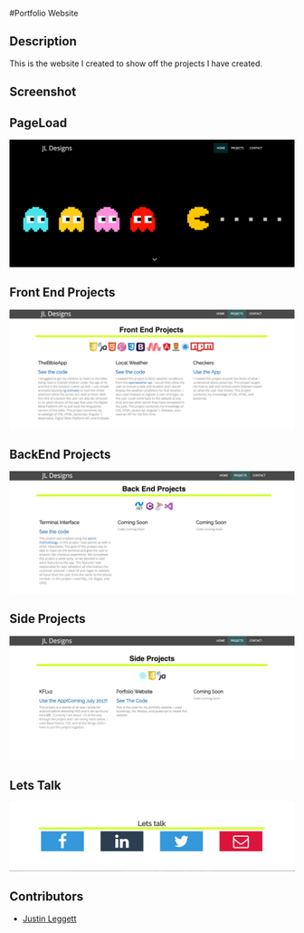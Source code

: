#Portfolio Website



## Description
This is the website I created to show off the projects I have created. 

## Screenshot
## PageLoad
![PageLoad](img/screenshots/pageload.png)
## Front End Projects
![FrontEndProjects](img/screenshots/FrontEndProjects.png)
## BackEnd Projects
![BackEndProjects](img/screenshots/BackendProjects.png)
## Side Projects
![SideProjects](img/screenshots/SideProjects.png)
## Lets Talk
![LetsTalk](img/screenshots/LetsTalk.png)

## Contributors
- [Justin Leggett](https://github.com/justinal64)